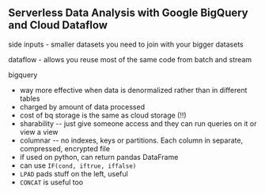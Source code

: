 ## Serverless Data Analysis with Google BigQuery and Cloud Dataflow

side inputs - smaller datasets you need to join with your bigger datasets

dataflow - allows you reuse most of the same code from batch and stream 

bigquery
* way more effective when data is denormalized rather than in different tables
* charged by amount of data processed
* cost of bq storage is the same as cloud storage (!!)
* sharability -- just give someone access and they can run queries on it or view a view
* columnar -- no indexes, keys or partitions. Each column in separate, compressed, encrypted file
* if used on python, can return pandas DataFrame
* can use `IF(cond, iftrue, iffalse)`
* `LPAD` pads stuff on the left, useful
* `CONCAT` is useful too
